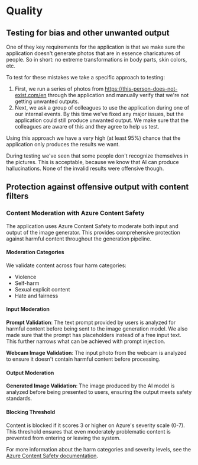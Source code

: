 # Quality

## Testing for bias and other unwanted output

One of they key requirements for the application is that we make sure the application
doesn't generate photos that are in essence charicatures of people. So in short:
no extreme transformations in body parts, skin colors, etc.

To test for these mistakes we take a specific approach to testing:

1. First, we run a series of photos from https://this-person-does-not-exist.com/en
   through the application and manually verify that we're not getting unwanted outputs.
2. Next, we ask a group of colleagues to use the application during one of our internal
   events. By this time we've fixed any major issues, but the application could still
   produce unwanted output. We make sure that the colleagues are aware of this and they
   agree to help us test.

Using this approach we have a very high (at least 95%) chance that the application only
produces the results we want.

During testing we've seen that some people don't recognize themselves in the pictures.
This is acceptable, because we know that AI can produce hallucinations. None of the
invalid results were offensive though.

## Protection against offensive output with content filters

### Content Moderation with Azure Content Safety

The application uses Azure Content Safety to moderate both input and output of the image
generator. This provides comprehensive protection against harmful content throughout the
generation pipeline.

#### Moderation Categories

We validate content across four harm categories:

- Violence
- Self-harm
- Sexual explicit content
- Hate and fairness

#### Input Moderation

**Prompt Validation**: The text prompt provided by users is analyzed for harmful content
before being sent to the image generation model. We also made sure that the prompt has
placeholders instead of a free input text. This further narrows what can be achieved with
prompt injection.

**Webcam Image Validation**: The input photo from the webcam is analyzed to ensure it
doesn't contain harmful content before processing.

#### Output Moderation

**Generated Image Validation**: The image produced by the AI model is analyzed before
being presented to users, ensuring the output meets safety standards.

#### Blocking Threshold

Content is blocked if it scores 3 or higher on Azure's severity scale (0-7). This
threshold ensures that even moderately problematic content is prevented from entering
or leaving the system.

For more information about the harm categories and severity levels, see the
[Azure Content Safety documentation](https://learn.microsoft.com/en-us/azure/ai-services/content-safety/concepts/harm-categories?tabs=warning).